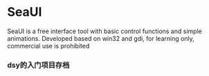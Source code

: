 # SeaUI
SeaUI is a free interface tool with basic control functions and simple animations. Developed based on win32 and gdi, for learning only, commercial use is prohibited
### dsy的入门项目存档
